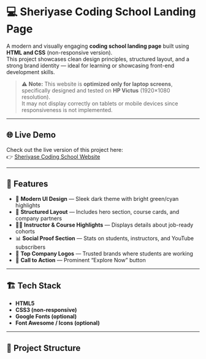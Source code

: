 # 💻 Sheriyase Coding School Landing Page

A modern and visually engaging **coding school landing page** built using **HTML and CSS** (non-responsive version).  
This project showcases clean design principles, structured layout, and a strong brand identity — ideal for learning or showcasing front-end development skills.

> ⚠️ **Note:** This website is **optimized only for laptop screens**, specifically designed and tested on **HP Victus** (1920×1080 resolution).  
> It may not display correctly on tablets or mobile devices since responsiveness is not implemented.

---

## 🌐 Live Demo

Check out the live version of this project here:  
👉 [Sheriyase Coding School Website](https://pranav7219-code.github.io/Sheryians-HTML-CSS/)

---

## 🧩 Features

- 🎨 **Modern UI Design** — Sleek dark theme with bright green/cyan highlights  
- 🧠 **Structured Layout** — Includes hero section, course cards, and company partners  
- 👨‍🏫 **Instructor & Course Highlights** — Displays details about job-ready cohorts  
- 📊 **Social Proof Section** — Stats on students, instructors, and YouTube subscribers  
- 💼 **Top Company Logos** — Trusted brands where students are working  
- 🔘 **Call to Action** — Prominent “Explore Now” button  

---

## 🏗️ Tech Stack

- **HTML5**
- **CSS3 (non-responsive)**  
- **Google Fonts (optional)**
- **Font Awesome / Icons (optional)**

---

## 📁 Project Structure


